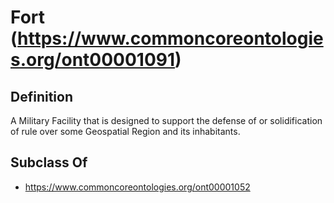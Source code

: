# Fort (https://www.commoncoreontologies.org/ont00001091)

## Definition
A Military Facility that is designed to support the defense of or solidification of rule over some Geospatial Region and its inhabitants.

## Subclass Of
- https://www.commoncoreontologies.org/ont00001052


